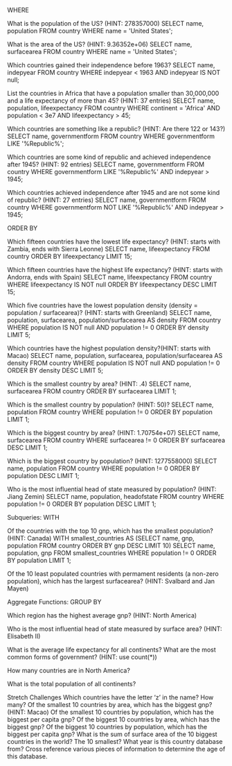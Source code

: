 WHERE

What is the population of the US? (HINT: 278357000)
SELECT name, population
FROM country
WHERE name = 'United States';

What is the area of the US? (HINT: 9.36352e+06)
SELECT name, surfacearea
FROM country
WHERE name = 'United States';

Which countries gained their independence before 1963?
SELECT name, indepyear
FROM country
WHERE indepyear < 1963
AND indepyear IS NOT null;

List the countries in Africa that have a population smaller than 30,000,000 and a life expectancy of more than 45? (HINT: 37 entries)
SELECT name, population, lifeexpectancy
FROM country
WHERE continent = 'Africa'
AND population < 3e7
AND lifeexpectancy > 45;

Which countries are something like a republic? (HINT: Are there 122 or 143?)
SELECT name, governmentform
FROM country
WHERE governmentform LIKE '%Republic%';

Which countries are some kind of republic and achieved independence after 1945? (HINT: 92 entries)
SELECT name, governmentform
FROM country
WHERE governmentform LIKE '%Republic%'
AND indepyear > 1945;

Which countries achieved independence after 1945 and are not some kind of republic? (HINT: 27 entries)
SELECT name, governmentform
FROM country
WHERE governmentform NOT LIKE '%Republic%'
AND indepyear > 1945;


ORDER BY

Which fifteen countries have the lowest life expectancy? (HINT: starts with Zambia, ends with Sierra Leonne)
SELECT name, lifeexpectancy
FROM country
ORDER BY lifeexpectancy
LIMIT 15;

Which fifteen countries have the highest life expectancy? (HINT: starts with Andorra, ends with Spain)
SELECT name, lifeexpectancy
FROM country
WHERE lifeexpectancy IS NOT null
ORDER BY lifeexpectancy DESC
LIMIT 15;

Which five countries have the lowest population density (density = population / surfacearea)? (HINT: starts with Greenland)
SELECT name, population, surfacearea, population/surfacearea AS density
FROM country
WHERE population IS NOT null
AND population != 0
ORDER BY density
LIMIT 5;

Which countries have the highest population density?(HINT: starts with Macao)
SELECT name, population, surfacearea, population/surfacearea AS density
FROM country
WHERE population IS NOT null
AND population != 0
ORDER BY density DESC
LIMIT 5;

Which is the smallest country by area? (HINT: .4)
SELECT name, surfacearea
FROM country
ORDER BY surfacearea
LIMIT 1;

Which is the smallest country by population? (HINT: 50)?
SELECT name, population
FROM country
WHERE population != 0
ORDER BY population
LIMIT 1;

Which is the biggest country by area? (HINT: 1.70754e+07)
SELECT name, surfacearea
FROM country
WHERE surfacearea != 0
ORDER BY surfacearea DESC
LIMIT 1;

Which is the biggest country by population? (HINT: 1277558000)
SELECT name, population
FROM country
WHERE population != 0
ORDER BY population DESC
LIMIT 1;

Who is the most influential head of state measured by population? (HINT: Jiang Zemin)
SELECT name, population, headofstate
FROM country
WHERE population != 0
ORDER BY population DESC
LIMIT 1;

Subqueries: WITH

Of the countries with the top 10 gnp, which has the smallest population? (HINT: Canada)
WITH smallest_countries AS (SELECT name, gnp, population 
FROM country 
ORDER BY gnp DESC
LIMIT 10)
SELECT name, population, gnp
FROM smallest_countries
WHERE population != 0
ORDER BY population
LIMIT 1;

Of the 10 least populated countries with permament residents (a non-zero population), which has the largest surfacearea? (HINT: Svalbard and Jan Mayen)

Aggregate Functions: GROUP BY

Which region has the highest average gnp? (HINT: North America)

Who is the most influential head of state measured by surface area? (HINT: Elisabeth II)

What is the average life expectancy for all continents?
What are the most common forms of government? (HINT: use count(*))

How many countries are in North America?

What is the total population of all continents?

Stretch Challenges
Which countries have the letter ‘z’ in the name? How many?
Of the smallest 10 countries by area, which has the biggest gnp? (HINT: Macao)
Of the smallest 10 countries by population, which has the biggest per capita gnp?
Of the biggest 10 countries by area, which has the biggest gnp?
Of the biggest 10 countries by population, which has the biggest per capita gnp?
What is the sum of surface area of the 10 biggest countries in the world? The 10 smallest?
What year is this country database from? Cross reference various pieces of information to determine the age of this database.